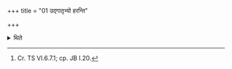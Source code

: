 +++
title = "01 उद्गातृभ्यो हरन्ति"

+++

<details><summary>थिते</summary>

1. (the Adhvaryu and his assitants bring (the rice-pap) towards the Udgātr̥ (-priests).[^1]  

[^1]: Cr. TS VI.6.7.1; cp. JB I.20.   
</details>
